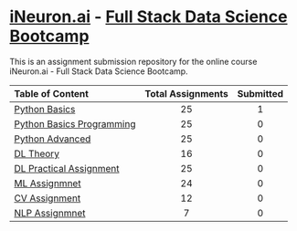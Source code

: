 # [iNeuron.ai](https://ineuron.ai/) - [Full Stack Data Science Bootcamp](https://learn.ineuron.ai/course/Full-Stack-Data-Science-Bootcamp/)
This is an assignment submission repository for the online course iNeuron.ai - Full Stack Data Science Bootcamp.

|Table of Content|Total Assignments|Submitted|
|:-----|:----:|:---:|
|[Python Basics](/Python%20Basics)|25|1|
|[Python Basics Programming](Python%20Basics%20Programming)|25|0|
|[Python Advanced](Python%20Advanced)|25|0|
|[DL Theory](DL%20Theory)|16|0|
|[DL Practical Assignment](DL%20Practical%20Assignment)|25|0|
|[ML Assignmnet](ML%20Assignmnet)|24|0|
|[CV Assignment](CV%20Assignment)|12|0|
|[NLP Assignmnet](NLP%20Assignmnet)|7|0|
